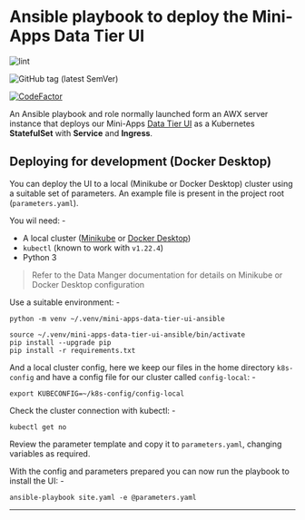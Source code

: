 # Ansible playbook to deploy the Mini-Apps Data Tier UI

![lint](https://github.com/InformaticsMatters/mini-apps-data-tier-ui-ansible/workflows/lint/badge.svg)

![GitHub tag (latest SemVer)](https://img.shields.io/github/v/tag/informaticsmatters/mini-apps-data-tier-ui-ansible)

[![CodeFactor](https://www.codefactor.io/repository/github/informaticsmatters/mini-apps-data-tier-ui-ansible/badge)](https://www.codefactor.io/repository/github/informaticsmatters/mini-apps-data-tier-ui-ansible)

An Ansible playbook and role normally launched form an AWX server instance
that deploys our Mini-Apps [Data Tier UI] as a Kubernetes **StatefulSet**
with **Service** and **Ingress**.

## Deploying for development (Docker Desktop)
You can deploy the UI to a local (Minikube or Docker Desktop) cluster using a
suitable set of parameters. An example file is present in the project root
(`parameters.yaml`).

You wil need: -

-   A local cluster ([Minikube] or [Docker Desktop])
-   `kubectl` (known to work with `v1.22.4`)
-   Python 3

>   Refer to the Data Manger documentation for details on Minikube or
    Docker Desktop configuration

Use a suitable environment: -

    python -m venv ~/.venv/mini-apps-data-tier-ui-ansible

    source ~/.venv/mini-apps-data-tier-ui-ansible/bin/activate
    pip install --upgrade pip
    pip install -r requirements.txt

And a local cluster config, here we keep our files in the home directory
`k8s-config` and have a config file for our cluster called `config-local`: -

    export KUBECONFIG=~/k8s-config/config-local

Check the cluster connection with kubectl: -

    kubectl get no

Review the parameter template and copy it to `parameters.yaml`, changing
variables as required.

With the config and parameters prepared you can now run the playbook
to install the UI: -

    ansible-playbook site.yaml -e @parameters.yaml

---

[data tier ui]: https://github.com/InformaticsMatters/mini-apps-data-tier-ui
[docker desktop]: https://www.docker.com/products/docker-desktop
[minikube]: https://minikube.sigs.k8s.io/docs/start/
